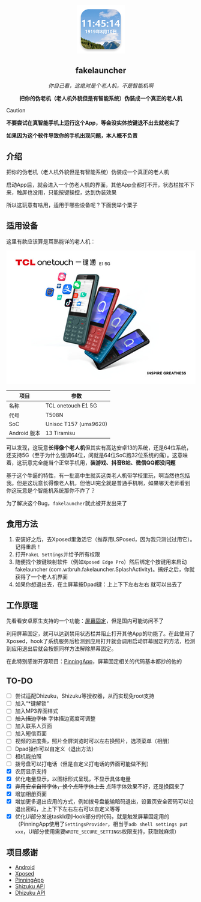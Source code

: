 <div align="center">
<img src="readme-assets/app-icon.png" width=128 />

## fakelauncher
*你自己看，这绝对是个老人机，不是智能机啊*

**把你的伪老机（老人机外貌但是有智能系统）伪装成一个真正的老人机**

</div>

> [!Caution]
> **不要尝试在真智能手机上运行这个App，等会没实体按键退不出去就老实了**
> 
> **如果因为这个软件导致你的手机出现问题，本人概不负责**

## 介绍

把你的伪老机（老人机外貌但是有智能系统）伪装成一个真正的老人机

启动App后，就会进入一个仿老人机的界面，其他App全都打不开，状态栏拉不下来，触屏也没用，只能按键操控，达到伪装效果

所以这玩意有啥用，适用于哪些设备呢？下面我举个栗子

## 适用设备

这里有款应该算是耳熟能详的老人机：
<div align="center">

![TCL T508N](readme-assets/E1.jpg)

| 项目 | 参数 |
| --- | --- |
| 名称 | TCL onetouch E1 5G |
| 代号 | T508N |
| SoC | Unisoc T157 (ums9620) |
| Android 版本 | 13 Tiramisu |

</div>

可以发现，这玩意**长得像个老人机**但其实有高达安卓13的系统，还是64位系统，还支持5G（至于为什么强调64位，问就是64位SoC跑32位系统的痛）。这意味着，这玩意完全能当个正常手机用，**装游戏、抖音B站、微信QQ都没问题**

基于这个牛逼的特性，有一批高中生就买这类老人机带学校里玩，啊当然也包括我。但是这玩意长得像老人机，但他UI完全就是普通手机啊，如果哪天老师看到你这玩意是个智能机系统那你不炸了？

为了解决这个Bug，`fakelauncher`就此被开发出来了

## 食用方法

1. 安装好之后，去Xposed里激活它（推荐用LSPosed，因为我只测试过用它）。记得重启！
2. 打开`FakeL Settings`并给予所有权限
3. 随便找个按键映射软件（例如`Xposed Edge Pro`）然后绑定个按键用来启动fakelauncher (com.wtbruh.fakelauncher.SplashActivity)。搞好之后，你就获得了一个老人机界面
4. 如果你想退出去，在主屏幕按Dpad键：上上下下左右左右 就可以出去了

## 工作原理

先看看安卓原生支持的一个功能：[屏幕固定](https://support.google.com/android/answer/9455138)，但是国内可能访问不了

利用屏幕固定，就可以达到禁用状态栏并阻止打开其他App的功能了。在此使用了Xposed，hook了系统服务后检测到应用打开就会调用启动屏幕固定的方法，检测到应用退出后就会按照同样方法解除屏幕固定。

在此特别感谢开源项目：[PinningApp](https://github.com/HChenX/PinningApp)，屏幕固定相关的代码基本都抄的他的

## TO-DO

- [ ] 尝试适配Dhizuku，Shizuku等授权器，从而实现免root支持
- [ ] 加入“*键解锁”
- [ ] 加入MP3界面样式
- [ ] ~~加入描边字体~~ 字体描边宽度可调整
- [ ] 加入联系人页面
- [ ] 加入短信页面
- [ ] 视频的进度条，照片全屏浏览时可以左右换照片，选项菜单（相册）
- [ ] Dpad操作可以自定义（退出方法）
- [ ] 相机能拍照
- [ ] 拨号盘可以打电话（但是自定义打电话的界面可能做不到）
- [x] 农历显示支持
- [x] 优化电量显示，以图标形式呈现，不显示具体电量
- [x] ~~弃用安卓自带字体，换个点阵字体上去~~ 点阵字体效果不好，还是换回来了
- [x] 增加相册页面
- [x] 增加更多退出应用的方式，例如拨号盘能输暗码退出，设置页安全密码可以设退出密码，上上下下左右左右可以自定义等等
- [x] 优化Ui部分发送taskId到Hook部分的代码，就是触发屏幕固定用的（PinningApp使用了`SettingsProvider`，相当于`adb shell settings put xxx`，UI部分使用需要`WRITE_SECURE_SETTINGS`权限支持，获取贼麻烦）

## 项目感谢
- [Android](https://source.android.google.cn/)
- [Xposed](https://github.com/LSPosed/LSPosed)
- [PinningApp](https://github.com/HChenX/PinningApp)
- [Shizuku API](https://github.com/RikkaApps/Shizuku-API)
- [Dhizuku API](https://github.com/iamr0s/Dhizuku-API)
